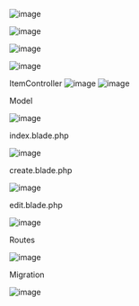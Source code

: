   ![image](https://github.com/SPGMesina/cheatsheeeeet/assets/72119848/58f33a98-f8e9-4691-88dd-25bab2594bf6)




  ![image](https://github.com/SPGMesina/cheatsheeeeet/assets/72119848/6ff05bc9-eb79-45ba-bb88-d1d533b966d0)



![image](https://github.com/SPGMesina/cheatsheeeeet/assets/72119848/a1ce60b6-61c3-4dd3-b972-b7051e02d04d)



![image](https://github.com/SPGMesina/cheatsheeeeet/assets/72119848/65ec95ee-18d7-4059-8ba8-6f3456aa29a5)








ItemController
![image](https://github.com/SPGMesina/cheatsheeeeet/assets/72119848/e47f8de1-7634-49bf-85c4-fedeb9f7ce89)
![image](https://github.com/SPGMesina/cheatsheeeeet/assets/72119848/c4018ee6-bb77-4a4a-84ea-a6165ad78499)

Model

![image](https://github.com/SPGMesina/cheatsheeeeet/assets/72119848/08cc1131-c229-4998-be2e-70b2abe1d004)


index.blade.php

![image](https://github.com/SPGMesina/cheatsheeeeet/assets/72119848/35827021-a8ee-423b-a4df-9880acce4511)

create.blade.php

![image](https://github.com/SPGMesina/cheatsheeeeet/assets/72119848/31a914f4-ddda-4b17-905b-e960f6b9bb9e)

edit.blade.php

![image](https://github.com/SPGMesina/cheatsheeeeet/assets/72119848/31a1971b-affc-4b57-83c7-5047b3973d9a)



Routes


![image](https://github.com/SPGMesina/cheatsheeeeet/assets/72119848/7c292845-6fe1-4f79-b5b9-f0d2f5489742)




Migration


![image](https://github.com/SPGMesina/cheatsheeeeet/assets/72119848/ebc6e99d-fa75-47f7-94b6-32cc3d6a4b3b)

